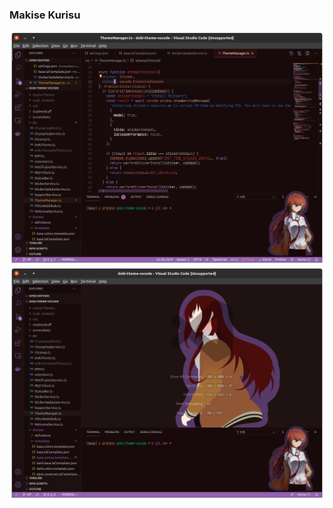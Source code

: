 ### Makise Kurisu
![kurisu_dark code](../screenshots/steinsGate/kurisu_dark_code.png)
![kurisu_dark wallpaper](../screenshots/steinsGate/kurisu_dark_wallpaper.png)
